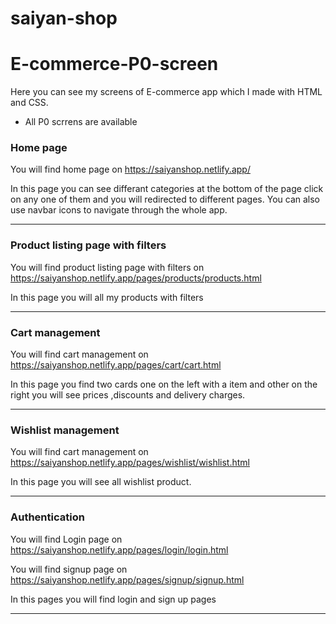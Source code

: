 # saiyan-shop

# E-commerce-P0-screen

Here you can see my screens of E-commerce app which I made with HTML and CSS.

- All P0 scrrens are available

### Home page

You will find home page on https://saiyanshop.netlify.app/

In this page you can see differant categories at the bottom of the page click on any one of them and you will redirected to different pages. You can also use navbar icons to navigate through the whole app.

---

### Product listing page with filters

You will find product listing page with filters on https://saiyanshop.netlify.app/pages/products/products.html

In this page you will all my products with filters

---

### Cart management

You will find cart management on https://saiyanshop.netlify.app/pages/cart/cart.html

In this page you find two cards one on the left with a item and other on the right you will see prices ,discounts and delivery charges.

---

### Wishlist management 

You will find cart management on https://saiyanshop.netlify.app/pages/wishlist/wishlist.html

In this page you will see all wishlist product.

---

### Authentication

You will find Login page on https://saiyanshop.netlify.app/pages/login/login.html

You will find signup page on https://saiyanshop.netlify.app/pages/signup/signup.html


In this pages you will find login and sign up pages

---

